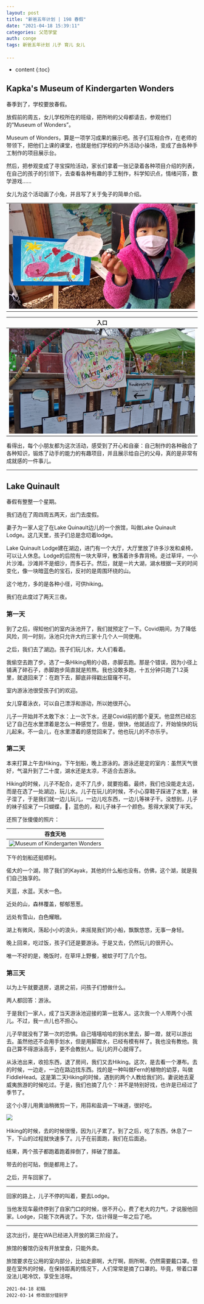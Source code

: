 ```yaml
---
layout: post
title: "新爸五年计划 | 198 春假"
date: "2021-04-18 15:39:11"
categories: 父范学堂
auth: conge
tags: 新爸五年计划 儿子 育儿 女儿

---
```

* content
{:toc}

## Kapka's Museum of Kindergarten Wonders

春季到了，学校要放春假。

放假前的周五，女儿学校所在的班级，把所哟的父母都请去，参观他们的“Museum of Wonders”。

Museum of Wonders，算是一项学习成果的展示吧。孩子们互相合作，在老师的带领下，把他们上课的课堂，也就是他们学校的户外活动小操场，变成了由各种手工制作的项目展示台。

然后，把参观变成了寻宝探险活动，家长们拿着一张记录着各种项目介绍的列表，在自己的孩子的引领下，去查看各种有趣的手工制作，科学知识点，情绪问答，数学游戏……

女儿为这个活动画了小兔，并且写了关于兔子的简单介绍。





||
|----|
| ![candies](/assets/images/父范学堂/20210409_MKW02.jpeg)|


|入口|
|----|
| ![Museum of Kindergarten Wonders](/assets/images/父范学堂/20210409_MKW01.jpg)|

看得出，每个小朋友都为这次活动，感受到了开心和自豪：自己制作的各种融合了各种知识，锻炼了动手的能力的有趣项目，并且展示给自己的父母，真的是非常有成就感的一件事儿。

----

## Lake Quinault

春假有整整一个星期。

我们选在了周四周五两天，出门去度假。

妻子为一家人定了在Lake Quinault边儿的一个旅馆，叫做Lake Quinault Lodge。这几天里，孩子们总是念叨着lodge。

Lake Quinault Lodge建在湖边，进门有一个大厅，大厅里放了许多沙发和桌椅，可以让人休息。Lodge的后院有一块大草坪，散落着许多靠背椅。走过草坪，一小片沙滩。沙滩并不是细沙，而多石子。然后，就是一片大湖，湖水根据一天的时间变化，像一块暗蓝色的宝石，反衬的是周围环绕的山。

这个地方，多的是各种小径，可供hiking。

我们在此度过了两天三夜。

### 第一天

到了之后，得知他们的室内泳池开了，我们就预定了一下。Covid期间，为了降低风险，同一时刻，泳池只允许大约三家十几个人一同使用。

之后，我们去了湖边。孩子们玩儿水，大人们看着。

我偷空去跑了步。选了一条Hiking用的小路，赤脚去跑。那是个错误，因为小径上铺满了碎石子，赤脚跑步简直就是煎熬。我也没敢多跑，十五分钟只跑了1.2英里，就退回来了：在跑下去，脚底非得戳出窟窿不可。

室内游泳池很受孩子们的欢迎。

女儿穿着泳衣，可以自己漂浮和游动，所以她很开心。

儿子一开始并不太敢下水：上一次下水，还是Covid前的那个夏天。他显然已经忘记了自己在水里漂着是怎么一种感觉了。但是，很快，他就适应了，开始愉快的玩儿起来。不一会儿，在水里漂着的感觉回来了。他也玩儿的不亦乐乎。

### 第二天

本来打算上午去Hiking，下午划船，晚上游泳的。游泳还是定的室内：虽然天气很好，气温升到了二十度，湖水还是太凉，不适合去游泳。

Hiking的时候，儿子不配合，走不了几步，就要抱着。最终，我们也没能走太远，而是在选了一处湖边，玩儿水。儿子在玩儿的时候，不小心穿鞋子踩进了水里，袜子湿了，于是我们就一边儿玩儿，一边儿吃东西，一边儿等袜子干。没想到，儿子的袜子招来了一只蝴蝶，🦋，蓝色的，和儿子袜子一个颜色。惹得大家笑了半天。

还照了张傻傻的照片：

|吞食天地|
|----|
| ![Museum of Kindergarten Wonders](../assets/images/父范学堂/20210409_MKW03.jpeg)|

下午的划船还挺顺利。

偌大的一个湖，除了我们的Kayak，其他的什么船也没有。仿佛，这个湖，就是我们自己独享的。

天蓝，水蓝。天水一色。

近处的山，森林覆盖，郁郁葱葱。

远处有雪山，白色耀眼。

湖上有微风，荡起小小的浪头，来摇晃我们的小船，飘飘悠悠，无事一身轻。

晚上回来，吃过饭，孩子们还是要游泳。于是又去，仍然玩儿的很开心。

唯一不好的是，晚饭时，在草坪上野餐，被蚊子叮了几个包。

### 第三天

以为上午就要退房，退房之前，问孩子们想做什么。

两人都回答：游泳。

于是我们一家人，成了当天游泳池迎接的第一批客人。这次我一个人带两个小孩儿。不过，我一点儿也不担心。

儿子早就没有了第一次的恐惧。自己嘻嘻哈哈的到水里去，脚一蹬，就可以游出去。虽然他还不会用手划水，但是用脚蹬水，已经有模有样了。我也没有教他。我自己算不得游泳高手，更不会教别人。玩儿的开心就得了。

从泳池出来，收拾东西，退了房间，我们又去Hiking。这次，是去看一个瀑布。去的时候，一边走，一边在路边找东西。找的是一种叫做Fern的植物的幼芽，叫做FiddleHead。这是第二天Hiking的时候，遇到的两个人教给我们的。妻说她去夏威夷旅游的时候吃过。于是，我们也摘了几个：并不是特别好找，也许是已经过了季节了。

这个小芽儿用黄油稍微剪一下，用蒜和盐调一下味道，很好吃。

![](https://upload.wikimedia.org/wikipedia/commons/thumb/e/e1/Fiddlehead_closeup.png/1920px-Fiddlehead_closeup.png)

Hiking的时候，去的时候很慢，因为儿子累了。到了之后，吃了东西，休息了一下，下山的过程就快速多了。儿子在前面跑，我们在后面追。

结果，两个孩子都跑着跑着摔倒了，摔破了膝盖。

带去的创可贴，倒是都用上了。

之后，开车回家了。

-----

回家的路上，儿子不停的叫着，要去Lodge。

当他发现车最终停到了自家门口的时候，很不开心，费了老大的力气，才说服他回家。Lodge，只能下次再说了。下次，估计得是一年之后了吧。

----

这次出行，是在WA已经进入开放的第三阶段了。

旅馆的餐馆仍没有开放堂食，只能外卖。

旅馆要求在公用的室内部分，比如走廊啊，大厅啊，厕所啊，仍然需要戴口罩。但是在室外的时候，在保持距离的情况下，人们常常是摘了口罩的。毕竟，带着口罩没法儿喝冷饮，享受生活呀。


```
2021-04-18 初稿
2022-03-14 修改部分错别字
```
